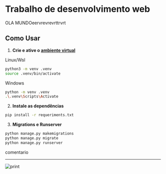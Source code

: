 # Trabalho de desenvolvimento web 

OLA MUNDOeervrevrevrttrvrt

## Como Usar

1. **Crie e ative o [ambiente virtual](https://docs.python.org/pt-br/3/library/venv.html)**

Linux/Wsl
```bash
python3 -m venv .venv
source .venv/bin/activate
````
Windows
```bash
python -m venv .venv
.\.venv\Scripts\Activate
```

2. **Instale as dependências**
```bash
pip install -r requeriments.txt
```

3. **Migrations e Runserver**
```bash
python manage.py makemigrations
python manage.py migrate
python manage.py runserver
```
comentario
___
![print](assets/print.png)
